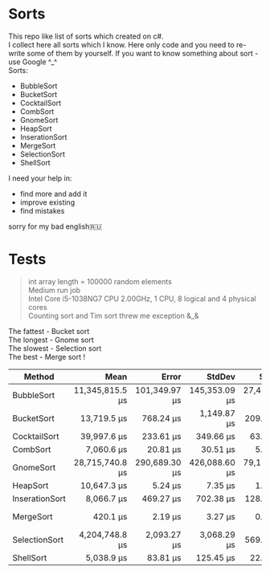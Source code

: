 # Sorts
This repo like list of sorts which created on c#. \
I collect here all sorts which I know. Here only code and you need to re-write some of them by yourself. If you want to know something about sort - use Google ^_^ \
Sorts:
- BubbleSort 
- BucketSort
- CocktailSort
- CombSort
- GnomeSort
- HeapSort
- InserationSort
- MergeSort
- SelectionSort
- ShellSort

I need your help in:
- find more and add it
- improve existing 
- find mistakes 

sorry for my bad english🇷🇺
# Tests
> int array length = 100000 random elements \
> Medium run job \
> Intel Core i5-1038NG7 CPU 2.00GHz, 1 CPU, 8 logical and 4 physical cores \
> Counting sort and Tim sort threw me exception &_& 

The fattest - Bucket sort \
The longest - Gnome sort \
The slowest - Selection sort \
The best - Merge sort !

|         Method |            Mean |         Error |        StdDev |       StdErr |             Min |              Q1 |          Median |              Q3 |             Max |       Op/s |     Gen 0 |    Gen 1 |    Gen 2 |   Allocated |
|--------------- |----------------:|--------------:|--------------:|-------------:|----------------:|----------------:|----------------:|----------------:|----------------:|-----------:|----------:|---------:|---------:|------------:|
|     BubbleSort | 11,345,815.5 μs | 101,349.97 μs | 145,353.09 μs | 27,469.15 μs | 11,201,479.5 μs | 11,218,249.9 μs | 11,283,170.6 μs | 11,483,296.8 μs | 11,665,291.5 μs |     0.0881 |         - |        - |        - |     9,016 B |
|     BucketSort |     13,719.5 μs |     768.24 μs |   1,149.87 μs |    209.94 μs |     12,007.8 μs |     12,286.3 μs |     14,238.2 μs |     14,537.9 μs |     15,527.8 μs |    72.8891 | 1109.3750 | 515.6250 | 242.1875 | 6,308,751 B |
|   CocktailSort |     39,997.6 μs |     233.61 μs |     349.66 μs |     63.84 μs |     39,369.1 μs |     39,745.5 μs |     39,964.8 μs |     40,285.7 μs |     40,703.6 μs |    25.0015 |         - |        - |        - |     9,898 B |
|       CombSort |      7,060.6 μs |      20.81 μs |      30.51 μs |      5.67 μs |      7,015.6 μs |      7,036.1 μs |      7,062.0 μs |      7,083.7 μs |      7,125.5 μs |   141.6308 |         - |        - |        - |       283 B |
|      GnomeSort | 28,715,740.8 μs | 290,689.30 μs | 426,088.60 μs | 79,122.67 μs | 28,085,831.8 μs | 28,481,190.0 μs | 28,666,243.4 μs | 28,913,378.7 μs | 29,989,764.2 μs |     0.0348 |         - |        - |        - |     9,008 B |
|       HeapSort |     10,647.3 μs |       5.24 μs |       7.35 μs |      1.41 μs |     10,634.2 μs |     10,642.4 μs |     10,646.5 μs |     10,653.1 μs |     10,665.6 μs |    93.9202 |         - |        - |        - |       281 B |
| InserationSort |      8,066.7 μs |     469.27 μs |     702.38 μs |    128.24 μs |      6,812.4 μs |      7,580.6 μs |      8,075.3 μs |      8,713.5 μs |      9,021.3 μs |   123.9666 |         - |        - |        - |       284 B |
|      MergeSort |        420.1 μs |       2.19 μs |       3.27 μs |      0.60 μs |        414.8 μs |        417.4 μs |        420.4 μs |        422.6 μs |        426.6 μs | 2,380.5153 |  124.5117 | 124.5117 | 124.5117 |   400,372 B |
|  SelectionSort |  4,204,748.8 μs |   2,093.27 μs |   3,068.29 μs |    569.77 μs |  4,200,585.4 μs |  4,202,533.9 μs |  4,204,612.0 μs |  4,206,507.4 μs |  4,211,991.3 μs |     0.2378 |         - |        - |        - |     8,800 B |
|      ShellSort |      5,038.9 μs |      83.81 μs |     125.45 μs |     22.90 μs |      4,836.8 μs |      4,952.1 μs |      5,007.6 μs |      5,153.0 μs |      5,251.9 μs |   198.4545 |         - |        - |        - |       282 B |

